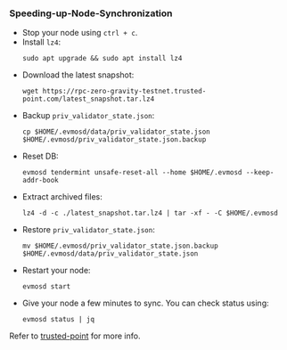 ### Speeding-up-Node-Synchronization
- Stop your node using `ctrl + c`.
- Install `lz4`:
  ```
  sudo apt upgrade && sudo apt install lz4
  ```
- Download the latest snapshot:
  ```
  wget https://rpc-zero-gravity-testnet.trusted-point.com/latest_snapshot.tar.lz4
  ```
- Backup `priv_validator_state.json`:
  ```
  cp $HOME/.evmosd/data/priv_validator_state.json $HOME/.evmosd/priv_validator_state.json.backup
  ```
- Reset DB:
  ```
  evmosd tendermint unsafe-reset-all --home $HOME/.evmosd --keep-addr-book
  ```
- Extract archived files:
  ```
  lz4 -d -c ./latest_snapshot.tar.lz4 | tar -xf - -C $HOME/.evmosd
  ```
- Restore `priv_validator_state.json`:
  ```
  mv $HOME/.evmosd/priv_validator_state.json.backup $HOME/.evmosd/data/priv_validator_state.json
  ```
- Restart your node:
  ```
  evmosd start
  ```
- Give your node a few minutes to sync. You can check status using:
  ```
  evmosd status | jq
  ```



Refer to [trusted-point](https://github.com/trusted-point/0g-tools?tab=readme-ov-file#download-snapshot) for more info.
